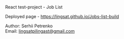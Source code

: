 React test-project - Job List<br />

Deployed page - https://lingsat.github.io/Jobs-list-build<br />

Author: Serhii Petrenko<br />
Email: lingsatpilingast@gmail.com